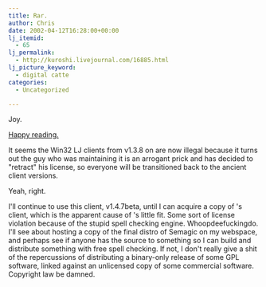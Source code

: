 ```yaml
---
title: Rar.
author: Chris
date: 2002-04-12T16:28:00+00:00
lj_itemid:
  - 65
lj_permalink:
  - http://kuroshi.livejournal.com/16885.html
lj_picture_keyword:
  - digital catte
categories:
  - Uncategorized

---
```

Joy.

[Happy reading.][1]

It seems the Win32 LJ clients from v1.3.8 on are now illegal because it turns out the guy who was maintaining it is an arrogant prick and has decided to "retract" his license, so everyone will be transitioned back to the ancient client versions.

Yeah, right.

I'll continue to use this client, v1.4.7beta, until I can acquire a copy of <lj user="ljwin32_sema" />'s client, which is the apparent cause of <lj user="visions" />'s little fit. Some sort of license violation because of the stupid spell checking engine. Whoopdeefuckingdo. I'll see about hosting a copy of the final distro of Semagic on my webspace, and perhaps see if anyone has the source to something so I can build and distribute something with free spell checking. If not, I don't really give a shit of the repercussions of distributing a binary-only release of some GPL software, linked against an unlicensed copy of some commercial software. Copyright law be damned.

 [1]: http://www.livejournal.com/talkread.bml?journal=lj_support&itemid=220526&thread=1653102#t1653102

